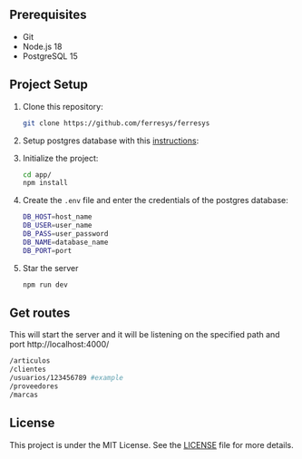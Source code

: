## Prerequisites

- Git
- Node.js 18
- PostgreSQL 15

## Project Setup

1. Clone this repository:

   ```bash
   git clone https://github.com/ferresys/ferresys
   ```

2. Setup postgres database with this [instructions](database/README.md):

3. Initialize the project:

   ```bash
   cd app/
   npm install
   ```

4. Create the `.env` file and enter the credentials of the postgres database:

   ```bash
   DB_HOST=host_name 
   DB_USER=user_name
   DB_PASS=user_password
   DB_NAME=database_name
   DB_PORT=port
   ```

5. Star the server

   ```bash
   npm run dev
   ```

## Get routes

This will start the server and it will be listening on the specified path and port http://localhost:4000/

   ```bash
   /articulos
   /clientes
   /usuarios/123456789 #example
   /proveedores
   /marcas
   ```

## License

This project is under the MIT License. See the [LICENSE](LICENSE) file for more details.